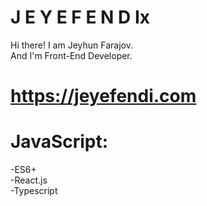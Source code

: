 # J E Y E F E N D Ix
Hi there! I am Jeyhun Farajov. 
<br>And I'm Front-End Developer.
# https://jeyefendi.com

# JavaScript:
-ES6+<br>
-React.js<br>
-Typescript<br>

# 

